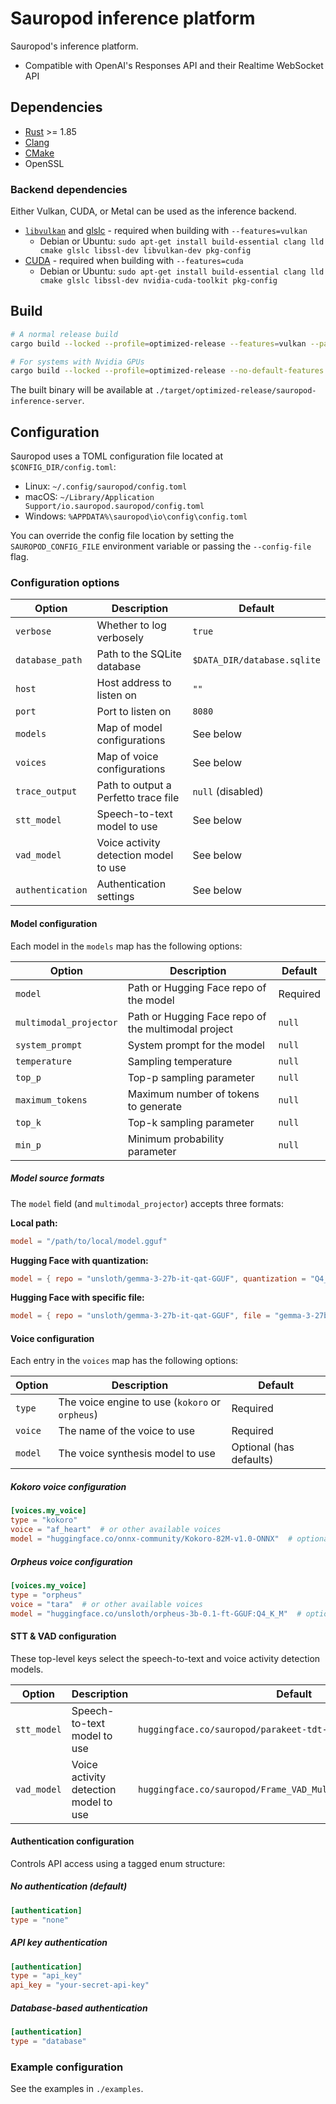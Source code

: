 # Sauropod inference platform

Sauropod's inference platform.

- Compatible with OpenAI's Responses API and their Realtime WebSocket API

## Dependencies

- [Rust](https://www.rust-lang.org/tools/install) >= 1.85
- [Clang](https://clang.llvm.org/)
- [CMake](https://cmake.org/)
- OpenSSL

### Backend dependencies

Either Vulkan, CUDA, or Metal can be used as the inference backend.

- [`libvulkan`](https://www.vulkan.org/) and [glslc](https://github.com/google/shaderc/tree/main/glslc) - required when building with `--features=vulkan`
  - Debian or Ubuntu: `sudo apt-get install build-essential clang lld cmake glslc libssl-dev libvulkan-dev pkg-config`
- [CUDA](https://docs.nvidia.com/cuda/cuda-toolkit-release-notes/index.html) - required when building with `--features=cuda`
  - Debian or Ubuntu: `sudo apt-get install build-essential clang lld cmake glslc libssl-dev nvidia-cuda-toolkit pkg-config`

## Build

```bash
# A normal release build
cargo build --locked --profile=optimized-release --features=vulkan --package=sauropod-inference-server

# For systems with Nvidia GPUs
cargo build --locked --profile=optimized-release --no-default-features --features=cuda --package=sauropod-inference-server
```

The built binary will be available at `./target/optimized-release/sauropod-inference-server`.

## Configuration

Sauropod uses a TOML configuration file located at `$CONFIG_DIR/config.toml`:

- Linux: `~/.config/sauropod/config.toml`
- macOS: `~/Library/Application Support/io.sauropod.sauropod/config.toml`
- Windows: `%APPDATA%\sauropod\io\config\config.toml`

You can override the config file location by setting the `SAUROPOD_CONFIG_FILE` environment variable or passing the `--config-file` flag.

### Configuration options

| Option           | Description                           | Default                     |
| ---------------- | ------------------------------------- | --------------------------- |
| `verbose`        | Whether to log verbosely              | `true`                      |
| `database_path`  | Path to the SQLite database           | `$DATA_DIR/database.sqlite` |
| `host`           | Host address to listen on             | `""`                        |
| `port`           | Port to listen on                     | `8080`                      |
| `models`         | Map of model configurations           | See below                   |
| `voices`         | Map of voice configurations           | See below                   |
| `trace_output`   | Path to output a Perfetto trace file  | `null` (disabled)           |
| `stt_model`      | Speech-to-text model to use           | See below                   |
| `vad_model`      | Voice activity detection model to use | See below                   |
| `authentication` | Authentication settings               | See below                   |

#### Model configuration

Each model in the `models` map has the following options:

| Option                 | Description                                         | Default  |
| ---------------------- | --------------------------------------------------- | -------- |
| `model`                | Path or Hugging Face repo of the model              | Required |
| `multimodal_projector` | Path or Hugging Face repo of the multimodal project | `null`   |
| `system_prompt`        | System prompt for the model                         | `null`   |
| `temperature`          | Sampling temperature                                | `null`   |
| `top_p`                | Top-p sampling parameter                            | `null`   |
| `maximum_tokens`       | Maximum number of tokens to generate                | `null`   |
| `top_k`                | Top-k sampling parameter                            | `null`   |
| `min_p`                | Minimum probability parameter                       | `null`   |

##### Model source formats

The `model` field (and `multimodal_projector`) accepts three formats:

**Local path:**

```toml
model = "/path/to/local/model.gguf"
```

**Hugging Face with quantization:**

```toml
model = { repo = "unsloth/gemma-3-27b-it-qat-GGUF", quantization = "Q4_K_M" }
```

**Hugging Face with specific file:**

```toml
model = { repo = "unsloth/gemma-3-27b-it-qat-GGUF", file = "gemma-3-27b-it-qat-Q4_K_M.gguf" }
```

#### Voice configuration

Each entry in the `voices` map has the following options:

| Option  | Description                                     | Default                 |
| ------- | ----------------------------------------------- | ----------------------- |
| `type`  | The voice engine to use (`kokoro` or `orpheus`) | Required                |
| `voice` | The name of the voice to use                    | Required                |
| `model` | The voice synthesis model to use                | Optional (has defaults) |

##### Kokoro voice configuration

```toml
[voices.my_voice]
type = "kokoro"
voice = "af_heart"  # or other available voices
model = "huggingface.co/onnx-community/Kokoro-82M-v1.0-ONNX"  # optional, uses default if not specified
```

##### Orpheus voice configuration

```toml
[voices.my_voice]
type = "orpheus"
voice = "tara"  # or other available voices
model = "huggingface.co/unsloth/orpheus-3b-0.1-ft-GGUF:Q4_K_M"  # optional, uses default if not specified
```

#### STT & VAD configuration

These top-level keys select the speech-to-text and voice activity detection models.

| Option      | Description                           | Default                                                         |
| ----------- | ------------------------------------- | --------------------------------------------------------------- |
| `stt_model` | Speech-to-text model to use           | `huggingface.co/sauropod/parakeet-tdt-0.6b-v2`                  |
| `vad_model` | Voice activity detection model to use | `huggingface.co/sauropod/Frame_VAD_Multilingual_MarbleNet_v2.0` |

#### Authentication configuration

Controls API access using a tagged enum structure:

##### No authentication (default)

```toml
[authentication]
type = "none"
```

##### API key authentication

```toml
[authentication]
type = "api_key"
api_key = "your-secret-api-key"
```

##### Database-based authentication

```toml
[authentication]
type = "database"
```

### Example configuration

See the examples in `./examples`.
